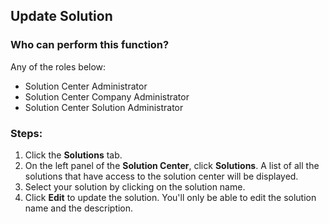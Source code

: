## Update Solution

### Who can perform this function?
Any of the roles below:
* Solution Center Administrator
* Solution Center Company Administrator
* Solution Center Solution Administrator

### Steps:
1. Click the **Solutions** tab.
2. On the left panel of the **Solution Center**, click **Solutions**. A list of all the solutions that have access to the solution center will be displayed.
3. Select your solution by clicking on the solution name.
4. Click **Edit** to update the solution. You'll only be able to edit the solution name and the description.

